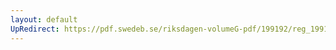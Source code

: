 ```yaml
---
layout: default
UpRedirect: https://pdf.swedeb.se/riksdagen-volumeG-pdf/199192/reg_199192/reg_199192_0978.pdf
---
```

